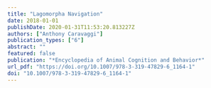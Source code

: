 ```yaml
---
title: "Lagomorpha Navigation"
date: 2018-01-01
publishDate: 2020-01-31T11:53:20.813227Z
authors: ["Anthony Caravaggi"]
publication_types: ["6"]
abstract: ""
featured: false
publication: "*Encyclopedia of Animal Cognition and Behavior*"
url_pdf: "https://doi.org/10.1007/978-3-319-47829-6_1164-1"
doi: "10.1007/978-3-319-47829-6_1164-1"
---
```


